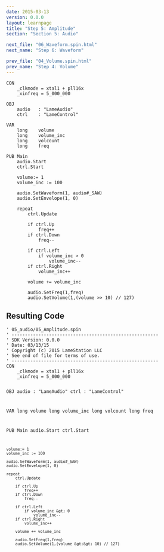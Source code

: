 ```yaml
---
date: 2015-03-13
version: 0.0.0
layout: learnpage
title: "Step 5: Amplitude"
section: "Section 5: Audio"

next_file: "06_Waveform.spin.html"
next_name: "Step 6: Waveform"

prev_file: "04_Volume.spin.html"
prev_name: "Step 4: Volume"
---
```

<pre><code>CON
    _clkmode = xtal1 + pll16x
    _xinfreq = 5_000_000
  
OBJ
    audio   : &quot;LameAudio&quot;
    ctrl    : &quot;LameControl&quot;
    
VAR
    long    volume
    long    volume_inc
    long    volcount
    long    freq

PUB Main
    audio.Start
    ctrl.Start
    
    volume:= 1
    volume_inc := 100
    
    audio.SetWaveform(1, audio#_SAW)
    audio.SetEnvelope(1, 0)

    repeat
        ctrl.Update
               
        if ctrl.Up
            freq++
        if ctrl.Down
            freq--
            
        if ctrl.Left
            if volume_inc &gt; 0
                volume_inc--
        if ctrl.Right
            volume_inc++

        volume += volume_inc

        audio.SetFreq(1,freq)
        audio.SetVolume(1,(volume &gt;&gt; 10) // 127)</code></pre>
<h2 id="resulting-code">Resulting Code</h2>
<pre><code>&#39; 05_audio/05_Amplitude.spin
&#39; -------------------------------------------------------
&#39; SDK Version: 0.0.0
&#39; Date: 03/13/15
&#39; Copyright (c) 2015 LameStation LLC
&#39; See end of file for terms of use.
&#39; -------------------------------------------------------
CON
    _clkmode = xtal1 + pll16x
    _xinfreq = 5_000_000
  
OBJ
    audio   : &quot;LameAudio&quot;
    ctrl    : &quot;LameControl&quot;
    
VAR
    long    volume
    long    volume_inc
    long    volcount
    long    freq

PUB Main
    audio.Start
    ctrl.Start
    
    volume:= 1
    volume_inc := 100
    
    audio.SetWaveform(1, audio#_SAW)
    audio.SetEnvelope(1, 0)

    repeat
        ctrl.Update
               
        if ctrl.Up
            freq++
        if ctrl.Down
            freq--
            
        if ctrl.Left
            if volume_inc &gt; 0
                volume_inc--
        if ctrl.Right
            volume_inc++

        volume += volume_inc

        audio.SetFreq(1,freq)
        audio.SetVolume(1,(volume &gt;&gt; 10) // 127)

</code></pre>

